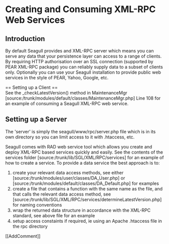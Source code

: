 <!-- Name: Integration/XmlRpc -->
<!-- Version: 5 -->
<!-- Last-Modified: 2006/11/30 15:54:04 -->
<!-- Author: demian -->
# Creating and Consuming XML-RPC Web Services

## Introduction
By default Seagull provides and XML-RPC server which means you can serve any data that your persistence layer can access to a range of clients.  By requiring HTTP authorisation over an SSL connection (supported by PEAR XML-RPC package) you can reliably supply data to a subset of clients only.  Optionally you can use your Seagull installation to provide public web services in the style of PEAR, Yahoo, Google, etc.

== Setting up a Client ==  
See the _checkLatestVersion() method in MaintenanceMgr [source:/trunk/modules/default/classes/MaintenanceMgr.php] Line 108 for an example of consuming a Seagull XML-RPC web service.

## Setting up a Server
The 'server' is simply the seagull/www/rpc/server.php file which is in its own directory so you can limit access to it with .htaccess, etc.

Seagull comes with RAD web service tool which allows you create and deploy XML-RPC based services quickly and easily.  See the contents of the services folder [source:/trunk/lib/SGL/XML/RPC/services] for an example of how to create a service.  To provide a data service the best approach is to:
 1. create your relevant data access methods, see either [source:/trunk/modules/user/classes/DA_User.php] or [source:/trunk/modules/default/classes/DA_Default.php] for examples
 1. create a file that contains a function with the same name as the file, and that calls the relevant data access method, see [source:/trunk/lib/SGL/XML/RPC/services/determineLatestVersion.php] for naming conventions
 1. wrap the returned data structure in accordance with the XML-RPC standard, see above file for an example
 1. setup access constaints if required, ie using an Apache .htaccess file in the rpc directory


[[AddComment]]